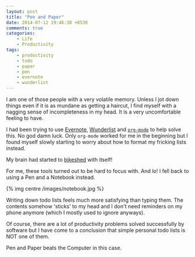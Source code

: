```yaml
---
layout: post
title: "Pen and Paper"
date: 2014-07-12 19:46:38 +0530
comments: true
categories:
    - Life
    - Productivity
tags:
    - productivity
    - todo
    - paper
    - pen
    - evernote
    - wunderlist
---
```

I am one of those people with a very volatile memory. Unless I jot down things even if it is as mundane as getting a haircut, I find myself with a nagging sense of incompleteness in my head. It is a very uncomfortable feeling to have.

I had been trying to use [Evernote](http://evernote.com/), [Wunderlist](https://www.wunderlist.com/en/) and [`org-mode`](http://orgmode.org/) to help solve this. No god damn luck. Only `org-mode` worked for me in the beginning but I found myself slowly starting to worry about how to format my fricking lists instead. 

My brain had started to [bikeshed](http://www.urbandictionary.com/define.php?term=bikeshedding) with itself!

For me, these tools turned out to be hard to focus with. And lo! I fell back to using a Pen and a Notebook instead.

{% img centre  /images/notebook.jpg %}

Writing down todo lists feels much more satisfying than typing them. The contents somehow 'sticks' to my head and I don't need reminders on my phone anymore (which I mostly used to ignore anyways).

Of course, there are a lot of productivity problems solved successfully by software but I have come to a conclusion that simple personal todo lists is NOT one of them. 

Pen and Paper beats the Computer in this case.






